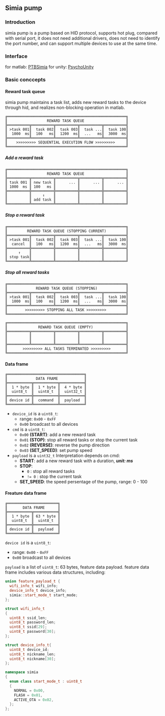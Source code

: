 ## Simia pump

### Introduction
simia pump is a pump based on HID protocol, supports hot plug, compared with serial port, it does not need additional drivers, does not need to identify the port number, and can support multiple devices to use at the same time.

### Interface
for matlab: [PTBSimia](https://github.com/Ccccraz/PTBSimia)
for unity: [PsychoUnity](https://github.com/Ccccraz/PsychoUnity)

### Basic conccepts
#### Reward task queue
simia pump maintains a task list, adds new reward tasks to the device through hid, and realizes non-blocking operation in matlab.

```plain
╔══════════════════════════════════════════════════════╗
║                  REWARD TASK QUEUE                   ║
╠══════════╦══════════╦══════════╦══════════╦══════════╣
║ >task 001║  task 002║  task 003║  task ...║  task 100║
║  1000  ms║  100   ms║  1200  ms║  ...   ms║  3000  ms║
╠══════════╩══════════╩══════════╩══════════╩══════════╣
║    >>>>>>>>> SEQUENTIAL EXECUTION FLOW >>>>>>>>>     ║
╚══════════════════════════════════════════════════════╝
```

##### Add a reward task

```plain
╔══════════════════════════════════════════════════════╗
║                  REWARD TASK QUEUE                   ║
╠══════════╦══════════╦══════════╦══════════╦══════════╣
║ task 001 ║ new task ║      ... ║      ... ║      ... ║
║ 1000  ms ║ 100   ms ║          ║          ║          ║
╠══════════╬══════════╬══════════╬══════════╬══════════╣
║          ║     ↑    ║          ║          ║          ║
║          ║ add task ║          ║          ║          ║
╚══════════╩══════════╩══════════╩══════════╩══════════╝
```

##### Stop a reward task

```plain
╔══════════════════════════════════════════════════════╗
║         REWARD TASK QUEUE (STOPPING CURRENT)         ║
╠══════════╦══════════╦══════════╦══════════╦══════════╣
║ >task 001║  task 002║  task 003║  task ...║  task 100║
║  cancel  ║  100   ms║  1200  ms║  ...   ms║  3000  ms║
╠══════════╬══════════╬══════════╬══════════╬══════════╣
║     ↑    ║          ║          ║          ║          ║
║ stop task║          ║          ║          ║          ║
╚══════════╩══════════╩══════════╩══════════╩══════════╝
```

##### Stop all reward tasks

```plain
╔══════════════════════════════════════════════════════╗
║             REWARD TASK QUEUE (STOPPING)             ║
╠══════════╦══════════╦══════════╦══════════╦══════════╣
║ >task 001║  task 002║  task 003║  task ...║  task 100║
║  1000  ms║  100   ms║  1200  ms║  ...   ms║  3000  ms║
╠══════════╩══════════╩══════════╩══════════╩══════════╣
║        >>>>>>>>> STOPPING ALL TASK >>>>>>>>>         ║
╚══════════════════════════════════════════════════════╝

╔══════════════════════════════════════════════════════╗
║              REWARD TASK QUEUE (EMPTY)               ║
╠══════════╦══════════╦══════════╦══════════╦══════════╣
║          ║          ║          ║          ║          ║
║          ║          ║          ║          ║          ║
╠══════════╩══════════╩══════════╩══════════╩══════════╣
║       >>>>>>>>> ALL TASKS TERMINATED >>>>>>>>>       ║
╚══════════════════════════════════════════════════════╝
```

#### Data frame

```plain
╔═══════════════════════════════════╗
║             DATA FRAME            ║
╠═══════════╦═══════════╦═══════════╣
║  1 * byte ║  1 * byte ║  4 * byte ║
║  uint8_t  ║  uint8_t  ║  uint32_t ║
╠═══════════╬═══════════╬═══════════╣
║ device id ║  command  ║  payload  ║
╚═══════════╩═══════════╩═══════════╝
```

- `device_id` is a `uint8_t`:
  - range: `0x00` - `0xFF`
  - `0x00` broadcast to all devices
- `cmd` is a `uint8_t`:
  - `0x00` **(START)**: add a new reward task
  - `0x01` **(STOP)**: stop all reward tasks or stop the current task
  - `0x02` **(REVERSE)**: reverse the pump direction
  - `0x03` **(SET_SPEED)**: set pump speed
- `payload` is a `uint32_t` Interpretation depends on cmd:
  - **START**: add a new reward task with a duration, ***unit: ms***
  - **STOP**:
    - `0` : stop all reward tasks
    - `!= 0` : stop the current task
  - **SET_SPEED**: the speed persentage of the pump, range: 0 - 100

#### Freature data frame

```plain
╔═══════════════════════╗
║       DATA FRAME      ║
╠═══════════╦═══════════╣
║  1 * byte ║ 63 * byte ║
║  uint8_t  ║  uint8_t  ║
╠═══════════╬═══════════╣
║ device id ║  payload  ║
╚═══════════╩═══════════╝
```

`device id` is a `uint8_t`:
  - range: `0x00` - `0xFF`
  - `0x00` broadcast to all devices

`payload` is a list of `uint8_t`: 63 bytes, feature data payload. feature data frame includes various data structures, including:
```cpp
union feature_payload_t {
  wifi_info_t wifi_info;
  device_info_t device_info;
  simia::start_mode_t start_mode;
};

struct wifi_info_t
{
  uint8_t ssid_len;
  uint8_t password_len;
  uint8_t ssid[29];
  uint8_t password[30];
};

struct device_info_t{
  uint8_t device_id;
  uint8_t nickname_len;
  uint8_t nickname[30];
};

namespace simia
{
  enum class start_mode_t : uint8_t
  {
    NORMAL = 0x00,
    FLASH = 0x01,
    ACTIVE_OTA = 0x02,
  };
};
```